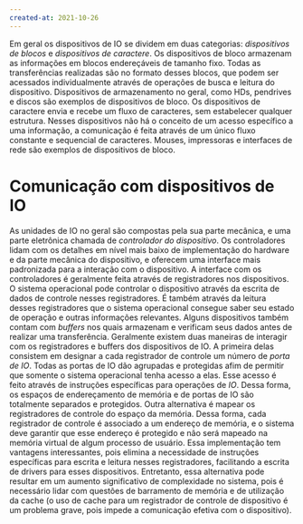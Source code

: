 ```yaml
---
created-at: 2021-10-26
---
```

Em geral os dispositivos de IO se dividem em duas categorias: *dispositivos de blocos* e *dispositivos de caractere*.
Os dispositivos de bloco armazenam as informações em blocos endereçáveis de tamanho fixo. Todas as transferências realizadas são no formato desses blocos, que podem ser acessados individualmente através de operações de busca e leitura do dispositivo. Dispositivos de armazenamento no geral, como HDs, pendrives e discos são exemplos de dispositivos de bloco.
Os dispositivos de caractere envia e recebe um fluxo de caracteres, sem estabelecer qualquer estrutura. Nesses dispositivos não há o conceito de um acesso específico a uma informação, a comunicação é feita através de um único fluxo constante e sequencial de caracteres. Mouses, impressoras e interfaces de rede são exemplos de dispositivos de bloco.

# Comunicação com dispositivos de IO
As unidades de IO no geral são compostas pela sua parte mecânica, e uma parte eletrônica chamada de *controlador do dispositivo*. Os controladores lidam com os detalhes em nível mais baixo de implementação do hardware e da parte mecânica do dispositivo, e oferecem uma interface mais padronizada para a interação com o dispositivo.
A interface com os controladores é geralmente feita através de registradores nos dispositivos. O sistema operacional pode controlar o dispositivo através da escrita de dados de controle nesses registradores. É também através da leitura desses registradores que o sistema operacional consegue saber seu estado de operação e outras informações relevantes. Alguns dispositivos também contam com *buffers* nos quais armazenam e verificam seus dados antes de realizar uma transferência.
Geralmente existem duas maneiras de interagir com os registradores e buffers dos dispositivos de IO. A primeira delas consistem em designar a cada registrador de controle um número de *porta de IO*. Todas as portas de IO dão agrupadas e protegidas afim de permitir que somente o sistema operacional tenha acesso a elas. Esse acesso é feito através de instruções específicas para operações de *IO*. Dessa forma, os espaços de endereçamento de memória e de portas de IO são totalmente separados e protegidos.
Outra alternativa é mapear os registradores de controle do espaço da memória. Dessa forma, cada registrador de controle é associado a um endereço de memória, e o sistema deve garantir que esse endereço é protegido e não será mapeado na memória virtual de algum processo de usuário. Essa implementação tem vantagens interessantes, pois elimina a necessidade de instruções específicas para escrita e leitura nesses registradores, facilitando a escrita de drivers para esses dispositivos. Entretanto, essa alternativa pode resultar em um aumento significativo de complexidade no sistema, pois é necessário lidar com questões de barramento de memória e de utilização da cache (o uso de cache para um registrador de controle de dispositivo é um problema grave, pois impede a comunicação efetiva com o dispositivo).